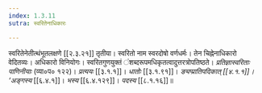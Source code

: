 ```yaml
---
index: 1.3.11
sutra: स्वरितेनाधिकारः

---
```

स्वरितेनेतीत्थंभूतलक्षणे [[२.३.२१]] तृतीया। स्वरितो नाम स्वरदोषो वर्णधर्मः। तेन चिह्नेनाधिकारो वेदितव्यः। अधिकारो विनियोगः। स्वरितगुणयुक्तं ंशब्दरूपमधिकृतत्वादुत्तरत्रोपतिष्ठते। _प्रतिज्ञास्वरिताः पाणिनीयाः_ (व्या०प० १२२)। _प्रत्ययः_ [[३.१.१]]। _धातोः_ [[३.१.९१]]। _ङ्यप्प्रातिपदिकात् [[४.१.१]]। ‘अङ्गस्य_ [[६.४.१]]। _भस्य_ [[६.४.१२९]]। _पदस्य_ [[८.१.१६]]॥